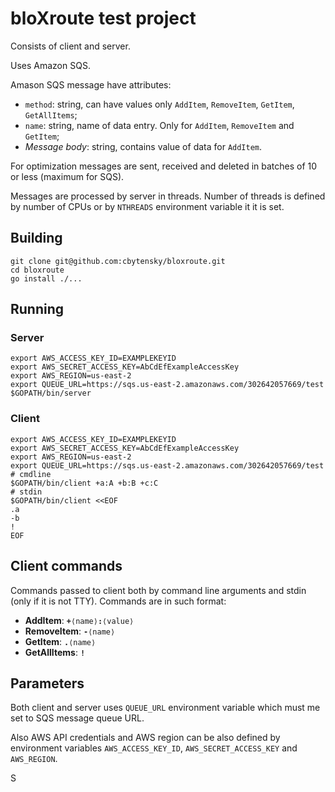 # bloXroute test project

Consists of client and server.

Uses Amazon SQS.

Amason SQS message have attributes:
* `method`: string, can have values only `AddItem`, `RemoveItem`, `GetItem`, `GetAllItems`;
* `name`: string, name of data entry. Only for `AddItem`, `RemoveItem` and `GetItem`;
* *Message body*: string, contains value of data for `AddItem`.

For optimization messages are sent, received and deleted in batches of 10 or less (maximum for SQS).

Messages are processed by server in threads. Number of threads is defined by number of CPUs or by `NTHREADS` environment variable it it is set.

## Building

```
git clone git@github.com:cbytensky/bloxroute.git
cd bloxroute
go install ./...
```

## Running

### Server

```
export AWS_ACCESS_KEY_ID=EXAMPLEKEYID
export AWS_SECRET_ACCESS_KEY=AbCdEfExampleAccessKey
export AWS_REGION=us-east-2
export QUEUE_URL=https://sqs.us-east-2.amazonaws.com/302642057669/test
$GOPATH/bin/server
```

### Client

```
export AWS_ACCESS_KEY_ID=EXAMPLEKEYID
export AWS_SECRET_ACCESS_KEY=AbCdEfExampleAccessKey
export AWS_REGION=us-east-2
export QUEUE_URL=https://sqs.us-east-2.amazonaws.com/302642057669/test
# cmdline
$GOPATH/bin/client +a:A +b:B +c:C
# stdin
$GOPATH/bin/client <<EOF
.a
-b
!
EOF
```

## Client commands

Commands passed to client both by command line arguments and stdin (only if it is not TTY). Commands are in such format:
* **AddItem**: <code><strong>+</strong>⟨name⟩<strong>:</strong>⟨value⟩</code>
* **RemoveItem**: <code><strong>-</strong>⟨name⟩</code>
* **GetItem**: <code><strong>.</strong>⟨name⟩</code>
* **GetAllItems**: <code><strong>!</strong></code>


## Parameters

Both client and server uses `QUEUE_URL` environment variable which must me set to SQS message queue URL.

Also AWS API credentials and AWS region can be also defined by environment variables `AWS_ACCESS_KEY_ID`, `AWS_SECRET_ACCESS_KEY` and `AWS_REGION`.

S
